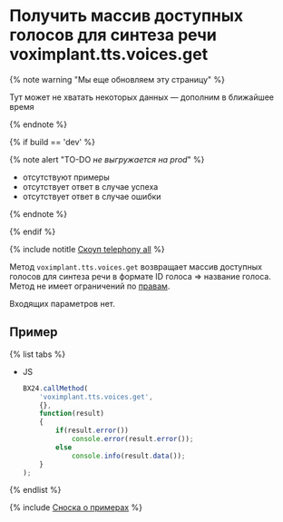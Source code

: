# Получить массив доступных голосов для синтеза речи voximplant.tts.voices.get

{% note warning "Мы еще обновляем эту страницу" %}

Тут может не хватать некоторых данных — дополним в ближайшее время

{% endnote %}

{% if build == 'dev' %}

{% note alert "TO-DO _не выгружается на prod_" %}

- отсутствуют примеры
- отсутствует ответ в случае успеха
- отсутствует ответ в случае ошибки

{% endnote %}

{% endif %}

{% include notitle [Скоуп telephony all](../_includes/scope-telephony-all.md) %}

Метод `voximplant.tts.voices.get` возвращает массив доступных голосов для синтеза речи в формате ID голоса => название голоса. Метод не имеет ограничений по [правам](https://helpdesk.bitrix24.ru/open/18177766/).

Входящих параметров нет.

## Пример

{% list tabs %}

- JS

    ```js
    BX24.callMethod(
        'voximplant.tts.voices.get',
        {},
        function(result)
        {
            if(result.error())
                console.error(result.error());
            else
                console.info(result.data());
        }
    );
    ```

{% endlist %}

{% include [Сноска о примерах](../../../_includes/examples.md) %}
